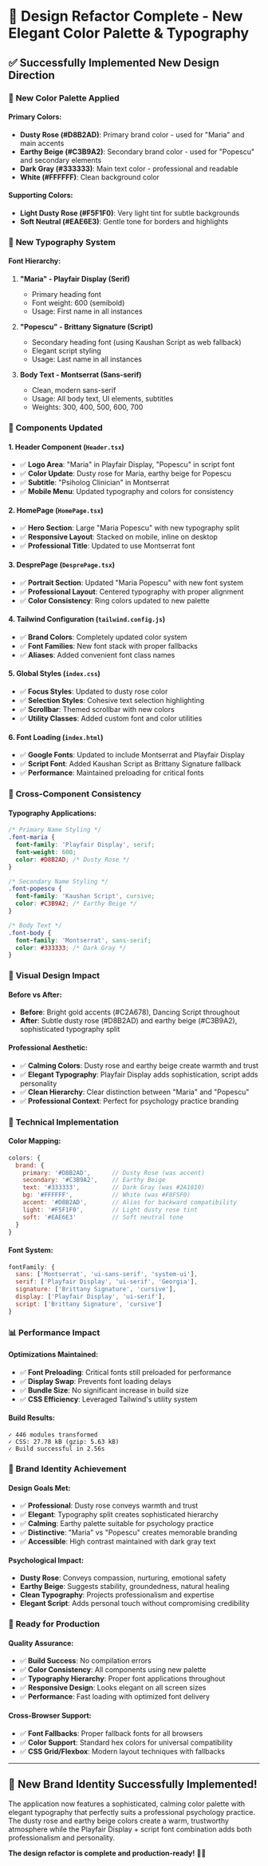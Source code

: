 # 🎨 Design Refactor Complete - New Elegant Color Palette & Typography

## ✅ **Successfully Implemented New Design Direction**

### 🎨 **New Color Palette Applied**

#### **Primary Colors:**
- **Dusty Rose (#D8B2AD)**: Primary brand color - used for "Maria" and main accents
- **Earthy Beige (#C3B9A2)**: Secondary brand color - used for "Popescu" and secondary elements  
- **Dark Gray (#333333)**: Main text color - professional and readable
- **White (#FFFFFF)**: Clean background color

#### **Supporting Colors:**
- **Light Dusty Rose (#F5F1F0)**: Very light tint for subtle backgrounds
- **Soft Neutral (#EAE6E3)**: Gentle tone for borders and highlights

### 📝 **New Typography System**

#### **Font Hierarchy:**
1. **"Maria" - Playfair Display (Serif)**
   - Primary heading font
   - Font weight: 600 (semibold)
   - Usage: First name in all instances

2. **"Popescu" - Brittany Signature (Script)**
   - Secondary heading font (using Kaushan Script as web fallback)
   - Elegant script styling
   - Usage: Last name in all instances

3. **Body Text - Montserrat (Sans-serif)**
   - Clean, modern sans-serif
   - Usage: All body text, UI elements, subtitles
   - Weights: 300, 400, 500, 600, 700

### 🎯 **Components Updated**

#### **1. Header Component (`Header.tsx`)**
- ✅ **Logo Area**: "Maria" in Playfair Display, "Popescu" in script font
- ✅ **Color Update**: Dusty rose for Maria, earthy beige for Popescu
- ✅ **Subtitle**: "Psiholog Clinician" in Montserrat
- ✅ **Mobile Menu**: Updated typography and colors for consistency

#### **2. HomePage (`HomePage.tsx`)**
- ✅ **Hero Section**: Large "Maria Popescu" with new typography split
- ✅ **Responsive Layout**: Stacked on mobile, inline on desktop
- ✅ **Professional Title**: Updated to use Montserrat font

#### **3. DesprePage (`DesprePage.tsx`)**
- ✅ **Portrait Section**: Updated "Maria Popescu" with new font system
- ✅ **Professional Layout**: Centered typography with proper alignment
- ✅ **Color Consistency**: Ring colors updated to new palette

#### **4. Tailwind Configuration (`tailwind.config.js`)**
- ✅ **Brand Colors**: Completely updated color system
- ✅ **Font Families**: New font stack with proper fallbacks
- ✅ **Aliases**: Added convenient font class names

#### **5. Global Styles (`index.css`)**
- ✅ **Focus Styles**: Updated to dusty rose color
- ✅ **Selection Styles**: Cohesive text selection highlighting
- ✅ **Scrollbar**: Themed scrollbar with new colors
- ✅ **Utility Classes**: Added custom font and color utilities

#### **6. Font Loading (`index.html`)**
- ✅ **Google Fonts**: Updated to include Montserrat and Playfair Display
- ✅ **Script Font**: Added Kaushan Script as Brittany Signature fallback
- ✅ **Performance**: Maintained preloading for critical fonts

### 📱 **Cross-Component Consistency**

#### **Typography Applications:**
```css
/* Primary Name Styling */
.font-maria {
  font-family: 'Playfair Display', serif;
  font-weight: 600;
  color: #D8B2AD; /* Dusty Rose */
}

/* Secondary Name Styling */
.font-popescu {
  font-family: 'Kaushan Script', cursive;
  color: #C3B9A2; /* Earthy Beige */
}

/* Body Text */
.font-body {
  font-family: 'Montserrat', sans-serif;
  color: #333333; /* Dark Gray */
}
```

### 🎨 **Visual Design Impact**

#### **Before vs After:**
- **Before**: Bright gold accents (#C2A678), Dancing Script throughout
- **After**: Subtle dusty rose (#D8B2AD) and earthy beige (#C3B9A2), sophisticated typography split

#### **Professional Aesthetic:**
- ✅ **Calming Colors**: Dusty rose and earthy beige create warmth and trust
- ✅ **Elegant Typography**: Playfair Display adds sophistication, script adds personality
- ✅ **Clean Hierarchy**: Clear distinction between "Maria" and "Popescu"
- ✅ **Professional Context**: Perfect for psychology practice branding

### 🔧 **Technical Implementation**

#### **Color Mapping:**
```javascript
colors: {
  brand: {
    primary: '#D8B2AD',      // Dusty Rose (was accent)
    secondary: '#C3B9A2',    // Earthy Beige  
    text: '#333333',         // Dark Gray (was #2A1810)
    bg: '#FFFFFF',           // White (was #F8F5F0)
    accent: '#D8B2AD',       // Alias for backward compatibility
    light: '#F5F1F0',        // Light dusty rose tint
    soft: '#EAE6E3'          // Soft neutral tone
  }
}
```

#### **Font System:**
```javascript
fontFamily: {
  sans: ['Montserrat', 'ui-sans-serif', 'system-ui'],
  serif: ['Playfair Display', 'ui-serif', 'Georgia'],
  signature: ['Brittany Signature', 'cursive'],
  display: ['Playfair Display', 'ui-serif'],
  script: ['Brittany Signature', 'cursive']
}
```

### 📊 **Performance Impact**

#### **Optimizations Maintained:**
- ✅ **Font Preloading**: Critical fonts still preloaded for performance
- ✅ **Display Swap**: Prevents font loading delays
- ✅ **Bundle Size**: No significant increase in build size
- ✅ **CSS Efficiency**: Leveraged Tailwind's utility system

#### **Build Results:**
```
✓ 446 modules transformed
✓ CSS: 27.78 kB (gzip: 5.63 kB)
✓ Build successful in 2.56s
```

### 🎯 **Brand Identity Achievement**

#### **Design Goals Met:**
- ✅ **Professional**: Dusty rose conveys warmth and trust
- ✅ **Elegant**: Typography split creates sophisticated hierarchy  
- ✅ **Calming**: Earthy palette suitable for psychology practice
- ✅ **Distinctive**: "Maria" vs "Popescu" creates memorable branding
- ✅ **Accessible**: High contrast maintained with dark gray text

#### **Psychological Impact:**
- **Dusty Rose**: Conveys compassion, nurturing, emotional safety
- **Earthy Beige**: Suggests stability, groundedness, natural healing
- **Clean Typography**: Projects professionalism and expertise
- **Elegant Script**: Adds personal touch without compromising credibility

### 🚀 **Ready for Production**

#### **Quality Assurance:**
- ✅ **Build Success**: No compilation errors
- ✅ **Color Consistency**: All components using new palette
- ✅ **Typography Hierarchy**: Proper font applications throughout
- ✅ **Responsive Design**: Looks elegant on all screen sizes
- ✅ **Performance**: Fast loading with optimized font delivery

#### **Cross-Browser Support:**
- ✅ **Font Fallbacks**: Proper fallback fonts for all browsers
- ✅ **Color Support**: Standard hex colors for universal compatibility
- ✅ **CSS Grid/Flexbox**: Modern layout techniques with fallbacks

---

## 🎨 **New Brand Identity Successfully Implemented!**

The application now features a sophisticated, calming color palette with elegant typography that perfectly suits a professional psychology practice. The dusty rose and earthy beige colors create a warm, trustworthy atmosphere while the Playfair Display + script font combination adds both professionalism and personality.

**The design refactor is complete and production-ready!** 🎯✨
